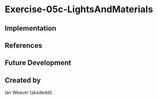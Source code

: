 # Exercise-05c-LightsAndMaterials


## Implementation

## References

## Future Development

## Created by
Ian Weaver (skadeddi)